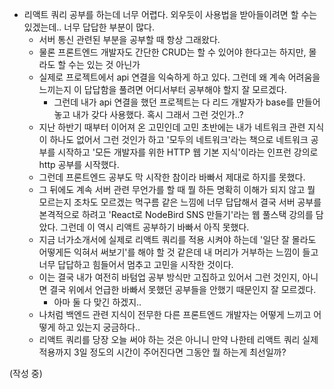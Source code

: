 - 리액트 쿼리 공부를 하는데 너무 어렵다. 외우듯이 사용법을 받아들이려면 할 수는 있겠는데.. 너무 답답한 부분이 많다.
  - 서버 통신 관련된 부분을 공부할 때 항상 그래왔다.
  - 물론 프론트엔드 개발자도 간단한 CRUD는 할 수 있어야 한다고는 하지만, 몰라도 할 수는 있는 것 아닌가
  - 실제로 프로젝트에서 api 연결을 익숙하게 하고 있다. 그런데 왜 계속 어려움을 느끼는지 이 답답함을 풀려면 어디서부터 공부해야 할지 잘 모르겠다.
    - 그런데 내가 api 연결을 했던 프로젝트는 다 리드 개발자가 base를 만들어놓고 내가 갖다 사용했다. 혹시 그래서 그런 것인가..?
  - 지난 하반기 때부터 이어져 온 고민인데 고민 초반에는 내가 네트워크 관련 지식이 하나도 없어서 그런 것인가 하고 '모두의 네트워크'라는 책으로 네트워크 공부를 시작하고 '모든 개발자를 위한 HTTP 웹 기본 지식'이라는 인프런 강의로 http 공부를 시작했다.
  - 그런데 프론트엔드 공부도 막 시작한 참이라 바빠서 제대로 하지를 못했다.
  - 그 뒤에도 계속 서버 관련 무언가를 할 때 뭘 하든 명확히 이해가 되지 않고 뭘 모르는지 조차도 모르겠는 먹구름 같은 느낌에 너무 답답해서 결국 서버 공부를 본격적으로 하려고 'React로 NodeBird SNS 만들기'라는 웹 풀스택 강의를 담았다. 그런데 이 역시 리액트 공부하기 바빠서 아직 못했다.
  - 지금 너가소개서에 실제로 리액트 쿼리를 적용 시켜야 하는데 '일단 잘 몰라도 어떻게든 익혀서 써보기'를 해야 할 것 같은데 내 머리가 거부하는 느낌이 들고 너무 답답하고 힘들어서 멈추고 고민을 시작한 것이다.
  - 이는 결국 내가 여전히 바텀업 공부 방식만 고집하고 있어서 그런 것인지, 아니면 결국 위에서 언급한 바빠서 못했던 공부들을 안했기 때문인지 잘 모르겠다.
	  - 아마 둘 다 맞긴 하겠지..
  - 나처럼 백엔드 관련 지식이 전무한 다른 프론트엔드 개발자는 어떻게 느끼고 어떻게 하고 있는지 궁금하다..
  - 리액트 쿼리를 당장 오늘 써야 하는 것은 아니니 만약 나한테 리액트 쿼리 실제 적용까지 3일 정도의 시간이 주어진다면 그동안 뭘 하는게 최선일까?

(작성 중)

